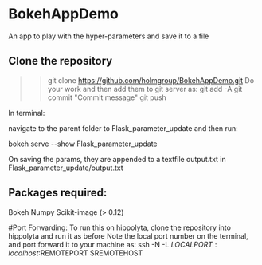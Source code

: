# BokehAppDemo
An app to play with the hyper-parameters and save it to a file

## Clone the repository 
>> git clone https://github.com/holmgroup/BokehAppDemo.git
Do your work and then add them to git server as:
>> git add -A
>> git commit "Commit message"
>> git push

In terminal:

navigate to the parent folder to Flask_parameter_update and then run:

bokeh serve --show Flask_parameter_update

On saving the params, they are appended to a textfile output.txt in Flask_parameter_update/output.txt
## Packages required:
Bokeh
Numpy
Scikit-image (> 0.12)

#Port Forwarding:
To run this on hippolyta, clone the repository into hippolyta and run it as before
Note the local port number on the terminal, and port forward it to your machine as:
ssh -N -L $LOCALPORT:localhost:$REMOTEPORT $REMOTEHOST
